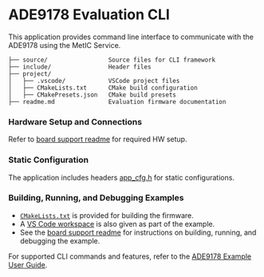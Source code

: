 ﻿# ADE9178 Evaluation CLI 

This application provides  command line interface to communicate with the ADE9178 using the MetIC Service. 

```
├── source/                 Source files for CLI framework
├── include/                Header files
├── project/
│   ├── .vscode/            VSCode project files
│   ├── CMakeLists.txt      CMake build configuration
│   ├── CMakePresets.json   CMake build presets
├── readme.md               Evaluation firmware documentation
```

### Hardware Setup and Connections

Refer to [board support readme](https://github.com/analogdevicesinc/energy-board-support/blob/main/max/eval_ade9178/readme.md) for required HW setup.

### Static Configuration

The application includes headers [app_cfg.h](project/config/app_cfg.h)  for static configurations.


### Building, Running, and Debugging Examples

- [`CMakeLists.txt`](project/CMakeLists.txt) is provided for building the firmware.
- A [VS Code workspace](project/cli_firmware.code-workspace) is also given as part of the example.
- See the [board support readme](https://github.com/analogdevicesinc/energy-board-support/blob/main/max/eval_ade9178/readme.md) for instructions on building, running, and debugging the example.


For supported CLI commands and features, refer to the [ADE9178 Example User Guide](../docs/ADE9178ExampleUserGuide.pdf).


